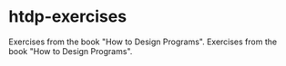 # htdp-exercises
Exercises from the book "How to Design Programs".
Exercises from the book "How to Design Programs".
